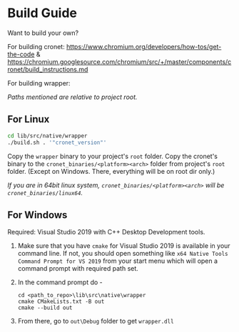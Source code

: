 # Build Guide

Want to build your own?

For building cronet: <https://www.chromium.org/developers/how-tos/get-the-code> & <https://chromium.googlesource.com/chromium/src/+/master/components/cronet/build_instructions.md>

For building wrapper:

*Paths mentioned are relative to project root.*

## For Linux

```bash
cd lib/src/native/wrapper
./build.sh . '"cronet_version"'
```

Copy the `wrapper` binary to your project's `root` folder.
Copy the cronet's binary to the `cronet_binaries/<platform><arch>` folder from project's `root` folder. (Except on Windows. There, everything will be on root dir only.)

*If you are in 64bit linux system, `cronet_binaries/<platform><arch>` will be `cronet_binaries/linux64`.*

## For Windows

Required: Visual Studio 2019 with C++ Desktop Development tools.

1. Make sure that you have `cmake` for Visual Studio 2019 is available in your command line. If not, you should open something like `x64 Native Tools Command Prompt for VS 2019` from your start menu which will open a command prompt with required path set.

2. In the command prompt do -

   ```dosbatch
   cd <path_to_repo>\lib\src\native\wrapper
   cmake CMakeLists.txt -B out
   cmake --build out
   ```

3. From there, go to `out\Debug` folder to get `wrapper.dll`
